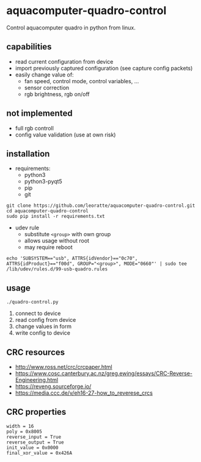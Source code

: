 # aquacomputer-quadro-control
Control aquacomputer quadro in python from linux.

## capabilities
- read current configuration from device
- import previously captured configuration (see capture config packets)
- easily change value of:
    - fan speed, control mode, control variables, ...
    - sensor correction
    - rgb brightness, rgb on/off

## not implemented
- full rgb controll
- config value validation (use at own risk)

## installation
- requirements:
    - python3
    - python3-pyqt5
    - pip
    - git

```
git clone https://github.com/leoratte/aquacomputer-quadro-control.git
cd aquacomputer-quadro-control
sudo pip install -r requirements.txt
```

- udev rule 
    - substitute `<group>` with own group
    - allows usage without root
    - may require reboot
```
echo 'SUBSYSTEM=="usb", ATTRS{idVendor}=="0c70", ATTRS{idProduct}=="f00d", GROUP="<group>", MODE="0660"' | sudo tee /lib/udev/rules.d/99-usb-quadro.rules
```

## usage
```
./quadro-control.py
```
1. connect to device
2. read config from device
3. change values in form
4. write config to device 

## CRC resources
- http://www.ross.net/crc/crcpaper.html
- https://www.cosc.canterbury.ac.nz/greg.ewing/essays/CRC-Reverse-Engineering.html
- https://reveng.sourceforge.io/
- https://media.ccc.de/v/eh16-27-how_to_reverese_crcs

## CRC properties
```
width = 16
poly = 0x8005
reverse_input = True
reverse_output = True
init_value = 0x0000
final_xor_value = 0x426A
```

